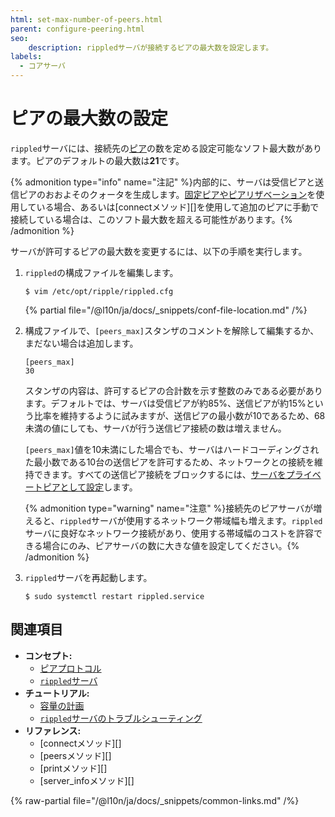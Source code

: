 ```yaml
---
html: set-max-number-of-peers.html
parent: configure-peering.html
seo:
    description: rippledサーバが接続するピアの最大数を設定します。
labels:
  - コアサーバ
---
```

# ピアの最大数の設定

`rippled`サーバには、接続先の[ピア](../../../concepts/networks-and-servers/peer-protocol.md)の数を定める設定可能なソフト最大数があります。ピアのデフォルトの最大数は**21**です。

{% admonition type="info" name="注記" %}内部的に、サーバは受信ピアと送信ピアのおおよそのクォータを生成します。[固定ピアやピアリザベーション](../../../concepts/networks-and-servers/peer-protocol.md#固定ピアとピアリザベーション)を使用している場合、あるいは[connectメソッド][]を使用して追加のピアに手動で接続している場合は、このソフト最大数を超える可能性があります。{% /admonition %}

サーバが許可するピアの最大数を変更するには、以下の手順を実行します。

1. `rippled`の構成ファイルを編集します。

    ```
    $ vim /etc/opt/ripple/rippled.cfg
    ```

   {% partial file="/@l10n/ja/docs/_snippets/conf-file-location.md" /%}

2. 構成ファイルで、`[peers_max]`スタンザのコメントを解除して編集するか、まだない場合は追加します。

    ```
    [peers_max]
    30
    ```

   スタンザの内容は、許可するピアの合計数を示す整数のみである必要があります。デフォルトでは、サーバは受信ピアが約85%、送信ピアが約15%という比率を維持するように試みますが、送信ピアの最小数が10であるため、68未満の値にしても、サーバが行う送信ピア接続の数は増えません。

   `[peers_max]`値を10未満にした場合でも、サーバはハードコーディングされた最小数である10台の送信ピアを許可するため、ネットワークとの接続を維持できます。すべての送信ピア接続をブロックするには、[サーバをプライベートピアとして設定](../server-modes/run-rippled-as-a-validator.md#プロキシを使用した接続)します。

   {% admonition type="warning" name="注意" %}接続先のピアサーバが増えると、`rippled`サーバが使用するネットワーク帯域幅も増えます。`rippled`サーバに良好なネットワーク接続があり、使用する帯域幅のコストを許容できる場合にのみ、ピアサーバの数に大きな値を設定してください。{% /admonition %}

3. `rippled`サーバを再起動します。

    ```
    $ sudo systemctl restart rippled.service
    ```


## 関連項目

- **コンセプト:**
  - [ピアプロトコル](../../../concepts/networks-and-servers/peer-protocol.md)
  - [`rippled`サーバ](../../../concepts/networks-and-servers/index.md)
- **チュートリアル:**
  - [容量の計画](../../installation/capacity-planning.md)
  - [`rippled`サーバのトラブルシューティング](../../troubleshooting/index.md)
- **リファレンス:**
  - [connectメソッド][]
  - [peersメソッド][]
  - [printメソッド][]
  - [server_infoメソッド][]

{% raw-partial file="/@l10n/ja/docs/_snippets/common-links.md" /%}
